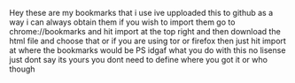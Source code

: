 Hey these are my bookmarks that i use 
ive upploaded this to github as a way  i can  always obtain them 
if you wish to import them go to chrome://bookmarks and hit import at the top right 
and then download the html file and choose that 
or if you are using tor or firefox then just hit import at where the bookmarks would be 
PS idgaf what you do with this no lisense just dont say its yours 
you dont need to define where you got it or who though

